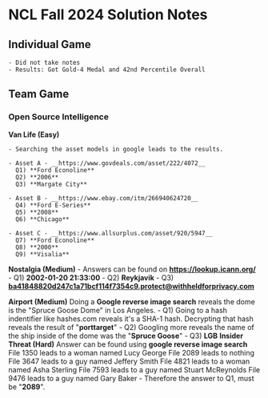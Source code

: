 # NCL Fall 2024 Solution Notes
## Individual Game
    - Did not take notes
    - Results: Got Gold-4 Medal and 42nd Percentile Overall
## Team Game
### Open Source Intelligence
  **Van Life (Easy)**
    
    - Searching the asset models in google leads to the results.
    
    - Asset A - __https://www.govdeals.com/asset/222/4072__
      Q1) **Ford Econoline**
      Q2) **2006**
      Q3) **Margate City**
    
    - Asset B - __https://www.ebay.com/itm/266940624720__
      Q4) **Ford E-Series**
      Q5) **2008**
      Q6) **Chicago**
    
    - Asset C - __https://www.allsurplus.com/asset/920/5947__
      Q7) **Ford Econoline**
      Q8) **2000**
      Q9) **Visalia**

  **Nostalgia (Medium)**
    - Answers can be found on __https://lookup.icann.org/__
    - Q1) **2002-01-20 21:33:00**
    - Q2) **Reykjavik**
    - Q3) **ba41848820d247c1a71bcf114f7354c9.protect@withheldforprivacy.com**

  **Airport (Medium)**
    Doing a __Google reverse image search__ reveals the dome is the "Spruce Goose Dome" in Los Angeles.
    - Q1) Going to a hash indentifier like hashes.com reveals it's a SHA-1 hash. Decrypting that hash reveals the result of "**porttarget**"
    - Q2) Googling more reveals the name of the ship inside of the dome was the "**Spruce Goose**"
    - Q3) **LGB**
  **Insider Threat (Hard)**
    Answer can be found using __google reverse image search__
    File 1350 leads to a woman named Lucy George
    File 2089 leads to nothing
    File 3647 leads to a guy named Jeffery Smith
    File 4821 leads to a woman named Asha Sterling
    File 7593 leads to a guy named Stuart McReynolds 
    File 9476 leads to a guy named Gary Baker
    - Therefore the answer to Q1, must be "**2089**".
